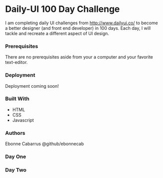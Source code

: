 # Daily-UI 100 Day Challenge
I am completing daily UI challenges from http://www.dailyui.co/ to become a better designer (and front end developer) in 100 days. Each day, I will tackle and recreate a different aspect of UI design.
### Prerequisites
There are no prerequisites aside from your a computer and your favorite text-editor.
### Deployment
Deployment coming soon!
### Built With
* HTML
* CSS
* Javascript
### Authors
Ebonne Cabarrus @github/ebonnecab
### Day One

### Day Two


